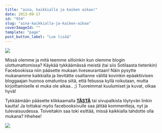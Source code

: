 ```yaml
---
title: "aina, kaikkialla ja kaiken aikaa!"
date: 2013-09-17
id: "954"
slug: "aina-kaikkialla-ja-kaiken-aikaa"
coverImageId: ""
template: "page"
post_button_label: "Lue lisää"
---
```


[![](</images/fb_icon_325x325+(1).jpg>)](<http://1.bp.blogspot.com/-NoVvnP89Mt8/Uji2JV8KN-I/AAAAAAAAG2Q/QEEHkOTwuws/s1600/fb_icon_325x325+(1).jpg>)

Missä olemme ja mitä teemme silloinkin kun olemme blogin ulottumattomissa? Käykää tykkäämässä meistä (tai siis Sotilaasta tietenkin) Facebookissa niin pääsette mukaan liveseurantaan! Näin pysytte mukanamme kaikkialla ja lievitätte osaltanne välillä kovinkin epäaktiivisen bloggaajan huonoa omatuntoa siitä, että febussa kyllä roikutaan, mutta kirjoittamiselle ei muka ole aikaa.. ;) Tuoreimmat kuulumiset ja kuvat, olkaa hyvä!

Tykkäämään pääsette klikkaamalla **[TÄSTÄ](https://www.facebook.com/pages/Unknown-Soldier/451617601620885)** tai sivupalkista löytyvän linkin kautta! Ja tottakai myös facebooksivulle saa jättää kommentteja, nyt ja tulevaisuudessa. Toiveitakin saa toki esittää, missä kaikkialla tahdotte olla mukana? Hhehee!

[![](/images/ak.jpg)](http://3.bp.blogspot.com/-g4Llyk_-e5E/Ujiz6omoITI/AAAAAAAAG10/W5QXv44Wt0A/s1600/ak.jpg)
